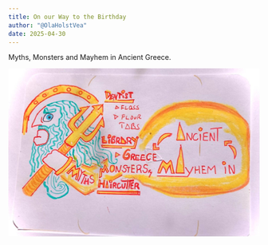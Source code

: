 ```yaml
---
title: On our Way to the Birthday
author: "@OlaHolstVea"
date: 2025-04-30
---
```


Myths, Monsters and Mayhem in Ancient Greece.

![Myths, Monsters and Mayhem in Ancient Greece](./library-2-poseidon.jpeg)
